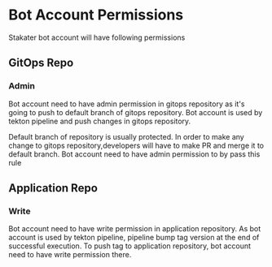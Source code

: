 # Bot Account Permissions


Stakater bot account will have following permissions


## GitOps Repo

### Admin

Bot account need to have admin permission in gitops repository as it's going to push to default branch of gitops repository. Bot account is used by tekton pipeline and push changes in gitops repository.

Default branch of repository is usually protected. In order to make any change to gitops repository,developers will have to make PR and merge it to default branch. Bot account need to have admin permission to by pass this rule


## Application Repo

### Write

Bot account need to have write permission in application repository. As bot account is used by tekton pipeline, pipeline bump tag version at the end of successful execution. To push tag to application repository, bot account need to have write permission there.